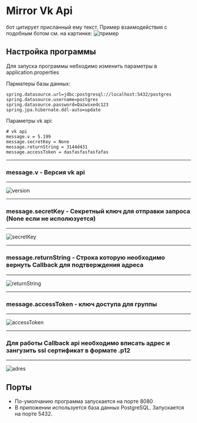 # Mirror Vk Api
бот цитирует присланный ему текст. Пример взаимодействия с подобным ботом см. на картинке:
![пример](https://sun9-22.userapi.com/impg/gAlXWGkwoEkm_aATNW4kmaVPSisYtQlbDoOlfA/RCrwLaGu7W0.jpg?size=603x368&quality=96&sign=1211273157fbb5666d061fe10eebb6b2&type=album)

## Настройка программы
Для запуска программы небходимо изменить параметры в application.properties

Парматеры базы данных:

```
spring.datasource.url=jdbc:postgresql://localhost:5432/postgres
spring.datasource.username=postgres
spring.datasource.password=Qazwsxedc123
spring.jpa.hibernate.ddl-auto=update
```

Параметры vk api:

```
# vk api
message.v = 5.199
message.secretKey = None
message.returnString = 3144d431
message.accessToken = dasfasfasfasfafas
```
---
### message.v - Версия vk api
---

![version](https://sun9-37.userapi.com/impg/1XxxSH4M6S469wiBK1HSBUdbPNTYvTnGhHze9g/hY6OM4qOoI8.jpg?size=611x301&quality=96&sign=8af511a85f8813c13d584a23b571de46&type=album)

---
### message.secretKey - Секретный ключ для отправки запроса (None если не исполюзуется)

---

![secretKey](https://sun9-76.userapi.com/impg/h7b6PPLwzv8CUJluKA24E5YrEBe0nRBZZynJpw/P4uDPMNp164.jpg?size=608x669&quality=96&sign=3569737edb677698478ad500176d9ec1&type=album)

--- 
### message.returnString - Cтрока которую необходимо вернуть Callback для подтверждения адреса
---
![returnString](https://sun9-61.userapi.com/impg/3S7h5Y6C5t9OVP-ZRGD9qWBgBECpoIz4Shpl9A/KsPMJ2v9PPs.jpg?size=591x372&quality=96&sign=9834e011c25df74c6c9b5d760f617ae7&type=album)

---
### message.accessToken - ключ доступа для группы
---
![accessToken](https://sun9-59.userapi.com/impg/jr0Zi_xEkfEGDoHx6a7ar1bcXcvOZ4R66BSTBw/1JZSo6fvpK0.jpg?size=627x225&quality=96&sign=a44667e2ddf4f1893d7145518e15b0cc&type=album)


---
### Для работы Callback api необходимо вписать адрес и зангузить ssl сертификат в формате .p12
---
![adres](https://sun9-66.userapi.com/impg/Z_ypz1t8a0k-fRSZ-z1Jqydaj2H2aocJOG9GRg/o01xYtnM9r8.jpg?size=618x717&quality=96&sign=eb2d9da0e3d8580ad53e5f88925a5b50&type=album)

## Порты
- По-умолчанию программа запускается на порте 8080 
- В приложении используется база данных PostgreSQL. Запускается на порте 5432.